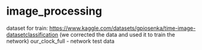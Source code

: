 # image_processing

dataset for train: https://www.kaggle.com/datasets/gpiosenka/time-image-datasetclassification
(we corrected the data and used it to train the network)
our_clock_full - network test data
